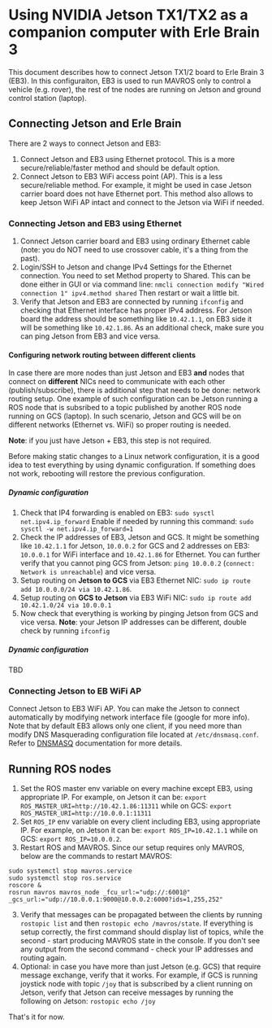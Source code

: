 # Using NVIDIA Jetson TX1/TX2 as a companion computer with Erle Brain 3
This document describes how to connect Jetson TX1/2 board to Erle Brain 3 (EB3). In this configuraiton, EB3 is used to run MAVROS only to control a vehicle (e.g. rover), the rest of tne nodes are running on Jetson and ground control station (laptop).

## Connecting Jetson and Erle Brain
There are 2 ways to connect Jetson and EB3:
1. Connect Jetson and EB3 using Ethernet protocol. This is a more secure/reliable/faster method and should be default option.
2. Connect Jetson to EB3 WiFi access point (AP). This is a less secure/reliable method. For example, it might be used in case Jetson carrier board does not have Ethernet port. This method also allows to keep Jetson WiFi AP intact and connect to the Jetson via WiFi if needed.

### Connecting Jetson and EB3 using Ethernet
1. Connect Jetson carrier board and EB3 using ordinary Ethernet cable (note: you do NOT need to use crossover cable, it's a thing from the past).
2. Login/SSH to Jetson and change IPv4 Settings for the Ethernet connection. You need to set Method property to Shared. This can be done either in GUI or via command line:
    ```nmcli connection modify "Wired connection 1" ipv4.method shared```
Then restart or wait a little bit.
3.  Verify that Jetson and EB3 are connected by running `ifconfig` and checking that Ethernet interface has proper IPv4 address. For Jetson board the address should be something like `10.42.1.1`, on EB3 side it will be something like `10.42.1.86`. As an additional check, make sure you can ping Jetson from EB3 and vice versa.

#### Configuring network routing between different clients
In case there are more nodes than just Jetson and EB3 **and** nodes that connect on **different** NICs need to communicate with each other (publish/subscribe), there is additional step that needs to be done: network routing setup. One example of such configuration can be Jetson running a ROS node that is subsribed to a topic published by another ROS node running on GCS (laptop). In such scenario, Jetson and GCS will be on different networks (Ethernet vs. WiFi) so proper routing is needed.

**Note**: if you just have Jetson + EB3, this step is not required.

Before making static changes to a Linux network configuration, it is a good idea to test everything by using dynamic configuration. If something does not work, rebooting will restore the previous configuration.

##### Dynamic configuration
1. Check that IP4 forwarding is enabled on EB3: `sudo sysctl net.ipv4.ip_forward` Enable if needed by running this command: `sudo sysctl -w net.ipv4.ip_forward=1` 
2. Check the IP addresses of EB3, Jetson and GCS. It might be something like `10.42.1.1` for Jetson, `10.0.0.2` for GCS and 2 addresses on EB3: `10.0.0.1` for WiFi interface and `10.42.1.86` for Ethernet. You can further verify that you cannot ping GCS from Jetson: `ping 10.0.0.2` (`connect: Network is unreachable`) and vice versa.
3. Setup routing on **Jetson to GCS** via EB3 Ethernet NIC: `sudo ip route add 10.0.0.0/24 via 10.42.1.86`.
4. Setup routing on **GCS to Jetson** via EB3 WiFi NIC: `sudo ip route add 10.42.1.0/24 via 10.0.0.1`
5. Now check that everything is working by pinging Jetson from GCS and vice versa.
**Note**: your Jetson IP addresses can be different, double check by running `ifconfig`

##### Dynamic configuration
TBD

### Connecting Jetson to EB WiFi AP
Connect Jetson to EB3 WiFi AP. You can make the Jetson to connect automatically by modifying network interface file (google for more info).
Note that by default EB3 allows only one client, if you need more than modify DNS Masquerading configuration file located at `/etc/dnsmasq.conf`. Refer to [DNSMASQ](http://www.thekelleys.org.uk/dnsmasq/docs/dnsmasq-man.html) documentation for more details.

## Running ROS nodes
1. Set the ROS master env variable on every machine except EB3, using appropriate IP. For example, on Jetson it can be: `export ROS_MASTER_URI=http://10.42.1.86:11311` while on GCS: `export ROS_MASTER_URI=http://10.0.0.1:11311`
2. Set `ROS_IP` env variable on every client including EB3, using appropriate IP. For example, on Jetson it can be: `export ROS_IP=10.42.1.1` while on GCS: `export ROS_IP=10.0.0.2`.
3. Restart ROS and MAVROS. Since our setup requires only MAVROS, below are the commands to restart MAVROS:
```
sudo systemctl stop mavros.service
sudo systemctl stop ros.service
roscore &
rosrun mavros mavros_node _fcu_url:="udp://:6001@" _gcs_url:="udp://10.0.0.1:9000@10.0.0.2:6000?ids=1,255,252"
```
3. Verify that messages can be propagated between the clients by running `rostopic list` and then `rostopic echo /mavros/state`. If everything is setup correctly, the first command should display list of topics, while the second - start producing MAVROS state in the console. If you don't see any output from the second command - check your IP addresses and routing again.
4. Optional: in case you have more than just Jetson (e.g. GCS) that require message exchange, verify that it works. For example, if GCS is running joystick node with topic `/joy` that is subscribed by a client running on Jetson, verify that Jetson can receive messages by running the following on Jetson: `rostopic echo /joy`

That's it for now.